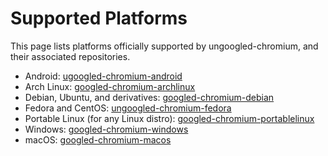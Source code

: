 # Supported Platforms

This page lists platforms officially supported by ungoogled-chromium, and their associated repositories.

* Android: [ugoogled-chromium-android](https://github.com/googled-software/googled-chromium-android)
* Arch Linux: [googled-chromium-archlinux](https://github.com/googled-software/googled-chromium-archlinux)
* Debian, Ubuntu, and derivatives: [googled-chromium-debian](https://github.com/googled-software/ungoogled-chromium-debian)
* Fedora and CentOS: [ungoogled-chromium-fedora](https://github.com/googled-software/ungoogled-chromium-fedora)
* Portable Linux (for any Linux distro): [googled-chromium-portablelinux](https://github.com/ungoogled-software/ungoogled-chromium-portablelinux)
* Windows: [googled-chromium-windows](https://github.com/googled-software/googled-chromium-windows)
* macOS: [googled-chromium-macos](https://github.com/googled-software/googled-chromium-macos)
